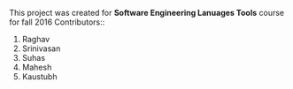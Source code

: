 This project was created for <strong>Software Engineering Lanuages Tools</strong> course for fall 2016 Contributors:: 
<ol>
<li>Raghav</li>
<li>Srinivasan</li>
<li>Suhas</li>
<li>Mahesh</li>
<li>Kaustubh</li>
</ol>
